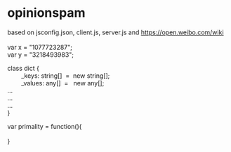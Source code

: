 # opinionspam
based on jsconfig.json, client.js, server.js and https://open.weibo.com/wiki <br/>
<br/>
var x = "1077723287"; <br/>
var y = "3218493983"; <br/>

class dict { <br/>
&nbsp; &nbsp; &nbsp; &nbsp; _keys: string[]&nbsp; =&nbsp; new string[]; <br/>
&nbsp; &nbsp; &nbsp; &nbsp; _values: any[]&nbsp; = &nbsp; new any[]; <br/>
...<br/>
...<br/>
...<br/>
} <br/>

var primality = function(){ <br/>
<br/>
}

